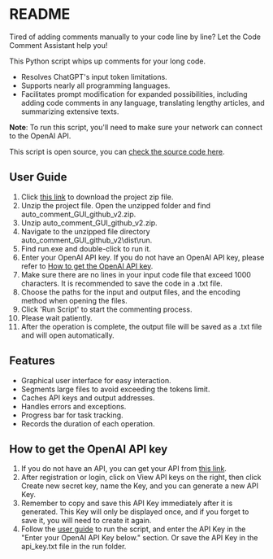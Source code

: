 # README

Tired of adding comments manually to your code line by line? Let the Code Comment Assistant help you! 

This Python script whips up comments for your long code.

- Resolves ChatGPT's input token limitations.
- Supports nearly all programming languages.
- Facilitates prompt modification for expanded possibilities, including adding code comments in any language, translating lengthy articles, and summarizing extensive texts.

**Note**: To run this script, you'll need to make sure your network can connect to the OpenAI API.

This script is open source, you can [check the source code here](https://github.com/RaycarlLei/Add-Comments-to-Your-Codes/blob/main/run.py).

## User Guide

1. Click [this link](https://raw.githubusercontent.com/RaycarlLei/Add-Comments-to-Your-Codes/main/auto_comment_GUI_English_github.zip) to download the project zip file.
2. Unzip the project file. Open the unzipped folder and find auto_comment_GUI_github_v2.zip.
3. Unzip auto_comment_GUI_github_v2.zip.
4. Navigate to the unzipped file directory auto_comment_GUI_github_v2\dist\run.
5. Find run.exe and double-click to run it.
6. Enter your OpenAI API key. If you do not have an OpenAI API key, please refer to [How to get the OpenAI API key](https://github.com/RaycarlLei/Add-Comments-to-Your-Codes#how-to-get-the-openai-api-key).
7. Make sure there are no lines in your input code file that exceed 1000 characters. It is recommended to save the code in a .txt file.
8. Choose the paths for the input and output files, and the encoding method when opening the files.
9. Click 'Run Script' to start the commenting process.
10. Please wait patiently.
11. After the operation is complete, the output file will be saved as a .txt file and will open automatically.

## Features

- Graphical user interface for easy interaction.
- Segments large files to avoid exceeding the tokens limit.
- Caches API keys and output addresses.
- Handles errors and exceptions.
- Progress bar for task tracking.
- Records the duration of each operation.

## How to get the OpenAI API key

1. If you do not have an API, you can get your API from [this link](https://platform.openai.com/account/api-keys).
2. After registration or login, click on View API keys on the right, then click Create new secret key, name the Key, and you can generate a new API Key.
3. Remember to copy and save this API Key immediately after it is generated. This Key will only be displayed once, and if you forget to save it, you will need to create it again.
4. Follow the [user guide](https://github.com/RaycarlLei/Add-Comments-to-Your-Codes#user-guide) to run the script, and enter the API Key in the "Enter your OpenAI API Key below." section. Or save the API Key in the api_key.txt file in the run folder.
